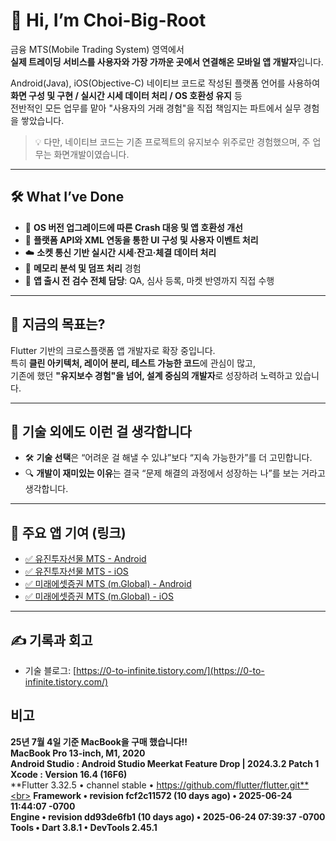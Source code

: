 

# 👋 Hi, I’m Choi-Big-Root

금융 MTS(Mobile Trading System) 영역에서  
**실제 트레이딩 서비스를 사용자와 가장 가까운 곳에서 연결해온 모바일 앱 개발자**입니다.

Android(Java), iOS(Objective-C) 네이티브 코드로 작성된 플랫폼 언어를 사용하여  
**화면 구성 및 구현 / 실시간 시세 데이터 처리 / OS 호환성 유지** 등  
전반적인 모든 업무를 맡아 "사용자의 거래 경험"을 직접 책임지는 파트에서 실무 경험을 쌓았습니다.

> 💡 다만, 네이티브 코드는 기존 프로젝트의 유지보수 위주로만 경험했으며, 주 업무는 화면개발이였습니다.
---

## 🛠 What I’ve Done
- 🔧 **OS 버전 업그레이드에 따른 Crash 대응 및 앱 호환성 개선**  
- 🧩 **플랫폼 API와 XML 연동을 통한 UI 구성 및 사용자 이벤트 처리**  
- ☁️ **소켓 통신 기반 실시간 시세·잔고·체결 데이터 처리**  
- 🧪 **메모리 분석 및 덤프 처리** 경험  
- 🚀 **앱 출시 전 검수 전체 담당**: QA, 심사 등록, 마켓 반영까지 직접 수행

---

## 🎯 지금의 목표는?

Flutter 기반의 크로스플랫폼 앱 개발자로 확장 중입니다.  
특히 **클린 아키텍처, 레이어 분리, 테스트 가능한 코드**에 관심이 많고,  
기존에 했던 **"유지보수 경험"을 넘어, 설계 중심의 개발자**로 성장하려 노력하고 있습니다.

---

## 🧠 기술 외에도 이런 걸 생각합니다

- 🛠️ **기술 선택**은 “어려운 걸 해낼 수 있냐”보다 “지속 가능한가”를 더 고민합니다.
- 🔍 **개발이 재미있는 이유**는 결국 “문제 해결의 과정에서 성장하는 나”를 보는 거라고 생각합니다.

---

## 📱 주요 앱 기여 (링크)

- [✅ 유진투자선물 MTS - Android](https://play.google.com/store/apps/details?id=com.eugenefutures.mts)  
- [✅ 유진투자선물 MTS - iOS](https://apps.apple.com/kr/app/%EC%9C%A0%EC%A7%84%ED%88%AC%EC%9E%90%EC%84%A0%EB%AC%BC-smart-%EC%B1%94%ED%94%BC%EC%96%B8-futures/id1306570650)  
- [✅ 미래에셋증권 MTS (m.Global) - Android](https://play.google.com/store/apps/details?id=id.co.miraeassetdaewoo)  
- [✅ 미래에셋증권 MTS (m.Global) - iOS](https://apps.apple.com/kr/app/neo-hots/id1151264263)

---

## ✍️ 기록과 회고

- 기술 블로그: [https://0-to-infinite.tistory.com/](https://0-to-infinite.tistory.com/)


## 비고  
**25년 7월 4일 기준 MacBook을 구매 했습니다!!**<br>
**MacBook Pro 13-inch, M1, 2020**<br>
**Android Studio : Android Studio Meerkat Feature Drop | 2024.3.2 Patch 1**<br>
**Xcode : Version 16.4 (16F6)**<br>
**Flutter 3.32.5 • channel stable • https://github.com/flutter/flutter.git**<br>
**Framework • revision fcf2c11572 (10 days ago) • 2025-06-24 11:44:07 -0700**<br>
**Engine • revision dd93de6fb1 (10 days ago) • 2025-06-24 07:39:37 -0700**<br>
**Tools • Dart 3.8.1 • DevTools 2.45.1**<br>

